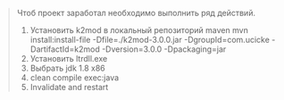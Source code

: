 >Чтоб проект заработал необходимо выполнить ряд действий.
>1. Установить k2mod в локальный репозиторий maven
>mvn install:install-file -Dfile=./k2mod-3.0.0.jar -DgroupId=com.ucicke -DartifactId=k2mod -Dversion=3.0.0 -Dpackaging=jar
>2. Установить ltrdll.exe
>3. Выбрать jdk 1.8 x86
>4. clean compile exec:java
>5. Invalidate and restart
